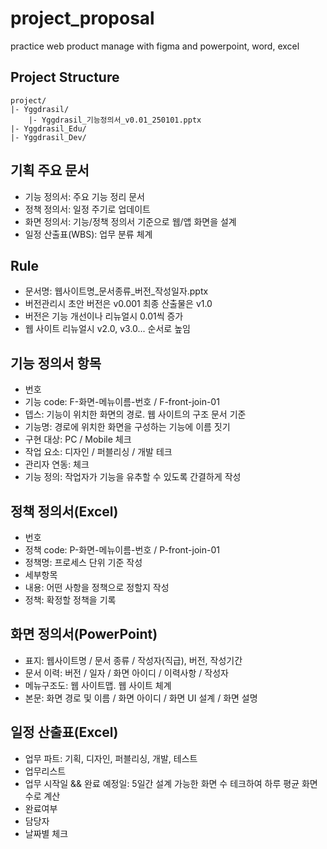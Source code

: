 # project_proposal
practice web product manage with figma and powerpoint, word, excel

## Project Structure
```
project/
|- Yggdrasil/
    |- Yggdrasil_기능정의서_v0.01_250101.pptx
|- Yggdrasil_Edu/
|- Yggdrasil_Dev/

```

## 기획 주요 문서
- 기능 정의서: 주요 기능 정리 문서
- 정책 정의서: 일정 주기로 업데이트
- 화면 정의서: 기능/정책 정의서 기준으로 웹/앱 화면을 설계
- 일정 산출표(WBS): 업무 분류 체계

## Rule
- 문서명: 웹사이트명_문서종류_버전_작성일자.pptx
- 버전관리시 초안 버전은 v0.001 최종 산출물은 v1.0
- 버전은 기능 개선이나 리뉴얼시 0.01씩 증가
- 웹 사이트 리뉴얼시 v2.0, v3.0... 순서로 높임

## 기능 정의서 항목
- 번호
- 기능 code: F-화면-메뉴이름-번호 / F-front-join-01
- 뎁스: 기능이 위치한 화면의 경로. 웹 사이트의 구조 문서 기준
- 기능명: 경로에 위치한 화면을 구성하는 기능에 이름 짓기
- 구현 대상: PC / Mobile 체크
- 작업 요소: 디자인 / 퍼블리싱 / 개발 테크
- 관리자 연동: 체크
- 기능 정의: 작업자가 기능을 유추할 수 있도록 간결하게 작성

## 정책 정의서(Excel)
- 번호
- 정책 code: P-화면-메뉴이름-번호 / P-front-join-01
- 정책명: 프로세스 단위 기준 작성
- 세부항목
- 내용: 어떤 사항을 정책으로 정할지 작성
- 정책: 확정할 정책을 기록

## 화면 정의서(PowerPoint)
- 표지: 웹사이트명 / 문서 종류 / 작성자(직급), 버전, 작성기간
- 문서 이력: 버전 / 일자 / 화면 아이디 / 이력사항 / 작성자
- 메뉴구조도: 웹 사이트맵. 웹 사이트 체계
- 본문: 화면 경로 및 이름 / 화면 아이디 / 화면 UI 설계 / 화면 설명

## 일정 산출표(Excel)
- 업무 파트: 기획, 디자인, 퍼블리싱, 개발, 테스트
- 업무리스트
- 업무 시작일 && 완료 예정일: 5일간 설계 가능한 화면 수 테크하여 하루 평균 화면 수로 계산
- 완료여부
- 담당자
- 날짜별 체크
